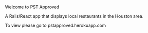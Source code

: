 Welcome to PST Approved

A Rails/React app that displays local restaurants in the Houston area. 

To view please go to pstapproved.herokuapp.com

